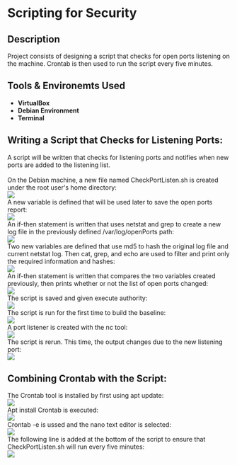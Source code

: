<h1>Scripting for Security</h1>

<h2>Description</h2>
Project consists of designing a script that checks for open ports listening on the machine. Crontab is then used to run the script every five minutes.
<br />


<h2>Tools & Environemts Used</h2>

- <b>VirtualBox</b>
- <b>Debian Environment</b>
- <b>Terminal</b>

<h2>Writing a Script that Checks for Listening Ports:</h2>
A script will be written that checks for listening ports and notifies when new ports are added to the listening list.
<br />
<br />
On the Debian machine, a new file named CheckPortListen.sh is created under the root user's home directory:<br/>
<img src="https://imagizer.imageshack.com/img923/4186/iefqBT.png"
<br />
<br />
A new variable is defined that will be used later to save the open ports report:<br/>
<img src="https://imagizer.imageshack.com/img924/929/3xkGD8.png"
<br />
<br />
An if-then statement is written that uses netstat and grep to create a new log file in the previously defined /var/log/openPorts path:<br/>
<img src="https://imagizer.imageshack.com/img922/3756/Yv32ld.png"
<br />
<br />
Two new variables are defined that use md5 to hash the original log file and current netstat log. Then cat, grep, and echo are used to filter and print only the required information and hashes:<br/>
<img src="https://imagizer.imageshack.com/img922/4941/wdjASR.png"
<br />
<br />
An if-then statement is written that compares the two variables created previously, then prints whether or not the list of open ports changed:<br/>
<img src="https://imagizer.imageshack.com/img924/3986/flqqSR.png"
<br />
<br />
The script is saved and given execute authority:<br/>
<img src="https://imagizer.imageshack.com/img922/2784/Wv2EQ5.png"
<br />
<br />
The script is run for the first time to build the baseline:<br/>
<img src="https://imagizer.imageshack.com/img922/6048/Y33p2E.png"
<br />
<br />
A port listener is created with the nc tool:<br/>
<img src="https://imagizer.imageshack.com/img922/9695/cYI1zD.png"
<br />
<br />
The script is rerun. This time, the output changes due to the new listening port:<br/>
<img src="https://imagizer.imageshack.com/img923/6416/xQ7X0k.png"
<br />
<br />

<h2>Combining Crontab with the Script:</h2>
The Crontab tool is installed by first using apt update:<br/>
<img src="https://imagizer.imageshack.com/img922/864/5i75Rz.png"
<br />
<br />
Apt install Crontab is executed:<br/>
<img src="https://imagizer.imageshack.com/img923/9764/Idwxoa.png"
<br />
<br />
Crontab -e is ussed and the nano text editor is selected:<br/>
<img src="https://imagizer.imageshack.com/img924/690/QfckO0.png"
<br />
<br />
The following line is added at the bottom of the script to ensure that CheckPortListen.sh will run every five minutes:<br/>
<img src="https://imagizer.imageshack.com/img924/9273/Yv7euh.png"
<br />
<br />

<!--
 ```diff
- text in red
+ text in green
! text in orange
# text in gray
@@ text in purple (and bold)@@
```
--!>
